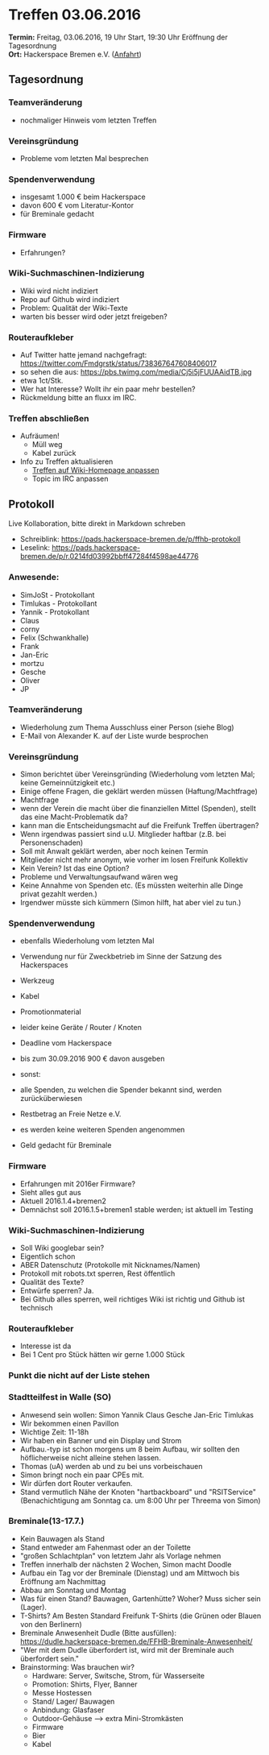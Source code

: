 # Treffen 03.06.2016

**Termin:** Freitag, 03.06.2016, 19 Uhr Start, 19:30 Uhr Eröffnung der Tagesordnung  
**Ort:** Hackerspace Bremen e.V. ([Anfahrt](https://www.hackerspace-bremen.de/anfahrt/))

## Tagesordnung

### Teamveränderung
* nochmaliger Hinweis vom letzten Treffen

### Vereinsgründung
* Probleme vom letzten Mal besprechen

### Spendenverwendung
* insgesamt 1.000 € beim Hackerspace
* davon 600 € vom Literatur-Kontor
* für Breminale gedacht

### Firmware
* Erfahrungen?

### Wiki-Suchmaschinen-Indizierung
- Wiki wird nicht indiziert
- Repo auf Github wird indiziert
- Problem: Qualität der Wiki-Texte
- warten bis besser wird oder jetzt freigeben?

### Routeraufkleber
- Auf Twitter hatte jemand nachgefragt: https://twitter.com/Fmdgrstk/status/738367647608406017
- so sehen die aus: https://pbs.twimg.com/media/Cj5i5jFUUAAidTB.jpg
- etwa 1ct/Stk.
- Wer hat Interesse? Wollt ihr ein paar mehr bestellen?
- Rückmeldung bitte an fluxx im IRC.

### Treffen abschließen
* Aufräumen!
  * Müll weg
  * Kabel zurück
* Info zu Treffen aktualisieren
  * [Treffen auf Wiki-Homepage anpassen](Home)
  * Topic im IRC anpassen


## Protokoll
Live Kollaboration, bitte direkt in Markdown schreben
* Schreiblink: https://pads.hackerspace-bremen.de/p/ffhb-protokoll
* Leselink: https://pads.hackerspace-bremen.de/p/r.0214fd03992bbff47284f4598ae44776

### Anwesende:
  * SimJoSt - Protokollant
  * Timlukas - Protokollant
  * Yannik - Protokollant
  * Claus
  * corny
  * Felix (Schwankhalle)
  * Frank
  * Jan-Eric
  * mortzu
  * Gesche
  * Oliver
  * JP

### Teamveränderung
* Wiederholung zum Thema Ausschluss einer Person (siehe Blog)
* E-Mail von Alexander K. auf der Liste wurde besprochen

### Vereinsgründung

* Simon berichtet über Vereinsgründing (Wiederholung vom letzten Mal; keine Gemeinnützigkeit etc.)
* Einige offene Fragen, die geklärt werden müssen (Haftung/Machtfrage)
* Machtfrage  
* wenn der Verein die macht über die finanziellen Mittel (Spenden), stellt das eine Macht-Problematik da?
* kann man die Entscheidungsmacht auf die Freifunk Treffen übertragen?
* Wenn irgendwas passiert sind u.U. Mitglieder haftbar (z.B. bei Personenschaden)
* Soll mit Anwalt geklärt werden, aber noch keinen Termin
* Mitglieder nicht mehr anonym, wie vorher im losen Freifunk Kollektiv
* Kein Verein? Ist das eine Option?
* Probleme und Verwaltungsaufwand wären weg
* Keine Annahme von Spenden etc. (Es müssten weiterhin alle Dinge privat gezahlt werden.)
* Irgendwer müsste sich kümmern (Simon hilft, hat aber viel zu tun.)

### Spendenverwendung
* ebenfalls Wiederholung vom letzten Mal
* Verwendung nur für Zweckbetrieb im Sinne der Satzung des Hackerspaces  
* Werkzeug
* Kabel
* Promotionmaterial
* leider keine Geräte / Router / Knoten

* Deadline vom Hackerspace  
* bis zum 30.09.2016 900 € davon ausgeben
* sonst:  
* alle Spenden, zu welchen die Spender bekannt sind, werden zurücküberwiesen
* Restbetrag an Freie Netze e.V.
* es werden keine weiteren Spenden angenommen

* Geld gedacht für Breminale

### Firmware
* Erfahrungen mit 2016er Firmware?
* Sieht alles gut aus
* Aktuell 2016.1.4+bremen2
* Demnächst soll 2016.1.5+bremen1 stable werden; ist aktuell im Testing

### Wiki-Suchmaschinen-Indizierung
* Soll Wiki googlebar sein?
* Eigentlich schon
* ABER Datenschutz (Protokolle mit Nicknames/Namen)
* Protokoll mit robots.txt sperren, Rest öffentlich
* Qualität des Texte?
* Entwürfe sperren? Ja.
* Bei Github alles sperren, weil richtiges Wiki ist richtig und Github ist technisch

### Routeraufkleber
* Interesse ist da
* Bei 1 Cent pro Stück hätten wir gerne 1.000 Stück

### Punkt die nicht auf der Liste stehen

### Stadtteilfest in Walle (SO)

* Anwesend sein wollen: Simon Yannik Claus Gesche Jan-Eric Timlukas
* Wir bekommen einen Pavillon 
* Wichtige Zeit: 11-18h
* Wir haben ein Banner und ein Display und Strom 
* Aufbau.-typ ist schon morgens um 8 beim Aufbau, wir sollten den höflicherweise nicht alleine stehen lassen.
* Thomas (uA) werden ab und zu bei uns vorbeischauen
* Simon bringt noch ein paar CPEs mit.
* Wir dürfen dort Router verkaufen.
* Stand vermutlich Nähe der Knoten "hartbackboard" und "RSITService" (Benachichtigung am Sonntag ca. um 8:00 Uhr per Threema von Simon)

### Breminale(13-17.7.) 

* Kein Bauwagen als Stand
* Stand entweder am Fahenmast oder an der Toilette
* "großen Schlachtplan" von letztem Jahr als Vorlage nehmen
* Treffen innerhalb der nächsten 2 Wochen, Simon macht Doodle
* Aufbau ein Tag vor der Breminale (Dienstag) und am Mittwoch bis Eröffnung am Nachmittag
* Abbau am Sonntag und Montag
* Was für einen Stand? Bauwagen, Gartenhütte? Woher? Muss sicher sein (Lager).
* T-Shirts? Am Besten Standard Freifunk T-Shirts (die Grünen oder Blauen von den Berlinern)
* Breminale Anwesenheit Dudle (Bitte ausfüllen): https://dudle.hackerspace-bremen.de/FFHB-Breminale-Anwesenheit/
* "Wer mit dem Dudle überfordert ist, wird mit der Breminale auch überfordert sein."
* Brainstorming: Was brauchen wir?
  * Hardware: Server, Switsche, Strom, für Wasserseite
  * Promotion: Shirts, Flyer, Banner
  * Messe Hostessen
  * Stand/ Lager/ Bauwagen
  * Anbindung: Glasfaser
  * Outdoor-Gehäuse --> extra Mini-Stromkästen
  * Firmware
  * Bier
  * Kabel